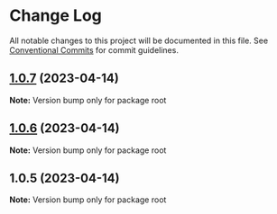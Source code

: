 # Change Log

All notable changes to this project will be documented in this file.
See [Conventional Commits](https://conventionalcommits.org) for commit guidelines.

## [1.0.7](https://github.com/aws/actions-dev-kit/compare/v1.0.6...v1.0.7) (2023-04-14)

**Note:** Version bump only for package root





## [1.0.6](https://github.com/aws/actions-dev-kit/compare/v1.0.5...v1.0.6) (2023-04-14)

**Note:** Version bump only for package root





## 1.0.5 (2023-04-14)

**Note:** Version bump only for package root
